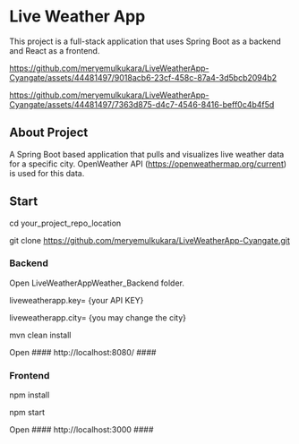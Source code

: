 # Live Weather App 

This project is a full-stack application that uses Spring Boot as a backend and React as a frontend.

https://github.com/meryemulkukara/LiveWeatherApp-Cyangate/assets/44481497/9018acb6-23cf-458c-87a4-3d5bcb2094b2

https://github.com/meryemulkukara/LiveWeatherApp-Cyangate/assets/44481497/7363d875-d4c7-4546-8416-beff0c4b4f5d


## About Project ##
A Spring Boot based application that pulls and visualizes live weather data for a specific city.
OpenWeather API (https://openweathermap.org/current) is used for this data.


## Start ##
  cd your_project_repo_location
  
  git clone https://github.com/meryemulkukara/LiveWeatherApp-Cyangate.git
  

### Backend ###

  Open LiveWeatherAppWeather_Backend folder.

  liveweatherapp.key= {your API KEY}

  liveweatherapp.city= {you may change the city}


  mvn clean install


  Open #### http://localhost:8080/ ####

### Frontend ###

  npm install 

  npm start 


  Open #### http://localhost:3000 ####









